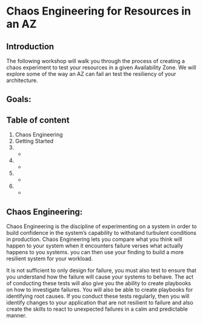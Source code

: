 # Chaos Engineering for Resources in an AZ
## Introduction
The following workshop will walk you through the process of creating a chaos experiment to test your resources in a given Availability Zone. We will explore some of the way an AZ can fail an test the resiliency of your architecture. 

## Goals:

## Table of content
1. Chaos Engineering
2. Getting Started
3. -
4. -
5. -
6. -


## Chaos Engineering:
Chaos Engineering is the discipline of experimenting on a system in order to build confidence in the system’s capability to withstand turbulent conditions in production.
Chaos Engineering lets you compare what you think will happen to your system when it encounters failure verses what actually happens to you systems. you can then use your finding to build a more resilient system for your workload.

It is not sufficient to only design for failure, you must also test to ensure that you understand how the failure will cause your systems to behave. The act of conducting these tests will also give you the ability to create playbooks on how to investigate failures. You will also be able to create playbooks for identifying root causes. If you conduct these tests regularly, then you will identify changes to your application that are not resilient to failure and also create the skills to react to unexpected failures in a calm and predictable manner.













